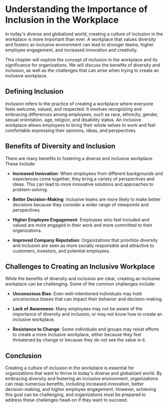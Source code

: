 Understanding the Importance of Inclusion in the Workplace
===================================================================================

In today's diverse and globalized world, creating a culture of inclusion in the workplace is more important than ever. A workplace that values diversity and fosters an inclusive environment can lead to stronger teams, higher employee engagement, and increased innovation and creativity.

This chapter will explore the concept of inclusion in the workplace and its significance for organizations. We will discuss the benefits of diversity and inclusion, as well as the challenges that can arise when trying to create an inclusive workplace.

Defining Inclusion
------------------

Inclusion refers to the practice of creating a workplace where everyone feels welcome, valued, and respected. It involves recognizing and embracing differences among employees, such as race, ethnicity, gender, sexual orientation, age, religion, and disability status. An inclusive workplace allows employees to bring their whole selves to work and feel comfortable expressing their opinions, ideas, and perspectives.

Benefits of Diversity and Inclusion
-----------------------------------

There are many benefits to fostering a diverse and inclusive workplace. These include:

* **Increased Innovation**: When employees from different backgrounds and experiences come together, they bring a variety of perspectives and ideas. This can lead to more innovative solutions and approaches to problem-solving.

* **Better Decision-Making**: Inclusive teams are more likely to make better decisions because they consider a wider range of viewpoints and perspectives.

* **Higher Employee Engagement**: Employees who feel included and valued are more engaged in their work and more committed to their organizations.

* **Improved Company Reputation**: Organizations that prioritize diversity and inclusion are seen as more socially responsible and attractive to customers, investors, and potential employees.

Challenges to Creating an Inclusive Workplace
---------------------------------------------

While the benefits of diversity and inclusion are clear, creating an inclusive workplace can be challenging. Some of the common challenges include:

* **Unconscious Bias**: Even well-intentioned individuals may hold unconscious biases that can impact their behavior and decision-making.

* **Lack of Awareness**: Many employees may not be aware of the importance of diversity and inclusion, or may not know how to create an inclusive workplace.

* **Resistance to Change**: Some individuals and groups may resist efforts to create a more inclusive workplace, either because they feel threatened by change or because they do not see the value in it.

Conclusion
----------

Creating a culture of inclusion in the workplace is essential for organizations that want to thrive in today's diverse and globalized world. By embracing diversity and fostering an inclusive environment, organizations can reap numerous benefits, including increased innovation, better decision-making, and higher employee engagement. However, achieving this goal can be challenging, and organizations must be prepared to address these challenges head-on if they want to succeed.
